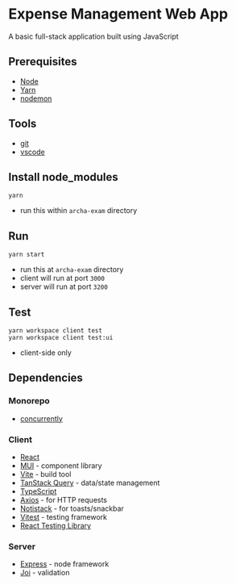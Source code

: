 # Expense Management Web App
A basic full-stack application built using JavaScript

## Prerequisites
- [Node](https://nodejs.org/en)
- [Yarn](https://yarnpkg.com/)
- [nodemon](https://www.npmjs.com/package/nodemon)

## Tools
- [git](https://git-scm.com/)
- [vscode](https://code.visualstudio.com/)

## Install node_modules
```
yarn
```
- run this within `archa-exam` directory 

## Run
```
yarn start
```
- run this at `archa-exam` directory 
- client will run at port `3000` 
- server will run at port `3200`

## Test
```
yarn workspace client test
yarn workspace client test:ui
```
- client-side only

## Dependencies

### Monorepo
- [concurrently](https://www.npmjs.com/package/concurrently)

### Client
- [React](https://react.dev/reference/react) 
- [MUI](https://v6.mui.com/material-ui/getting-started/) - component library
- [Vite](https://vite.dev/guide/) - build tool
- [TanStack Query](https://tanstack.com/query/latest/docs/framework/react/overview) - data/state management
- [TypeScript](https://www.typescriptlang.org/docs/handbook/typescript-in-5-minutes.html)
- [Axios](https://axios-http.com/docs/intro) - for HTTP requests
- [Notistack](https://notistack.com/) - for toasts/snackbar
- [Vitest](https://vitest.dev/guide/) - testing framework
- [React Testing Library](https://testing-library.com/docs/react-testing-library/intro/)

### Server
- [Express](https://expressjs.com/) - node framework
- [Joi](https://www.npmjs.com/package/joi) - validation
